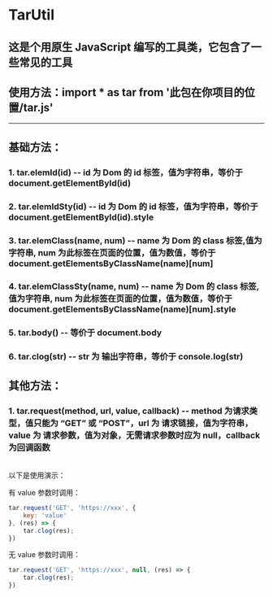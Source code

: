 # TarUtil

## 这是个用原生 JavaScript 编写的工具类，它包含了一些常见的工具

## 使用方法：**import * as tar from '此包在你项目的位置/tar.js'**
---
## 基础方法：
### 1. **tar.elemId(id)** -- id 为 Dom 的 id 标签，值为字符串，等价于 document.getElementById(id)
### 2. **tar.elemIdSty(id)** -- id 为 Dom 的 id 标签，值为字符串，等价于 document.getElementById(id).style
### 3. **tar.elemClass(name, num)** -- name 为 Dom 的 class 标签,值为字符串, num 为此标签在页面的位置，值为数值，等价于 document.getElementsByClassName(name)[num]
### 4. **tar.elemClassSty(name, num)** -- name 为 Dom 的 class 标签,值为字符串, num 为此标签在页面的位置，值为数值，等价于 document.getElementsByClassName(name)[num].style
### 5. **tar.body()** -- 等价于 document.body
### 6. **tar.clog(str)** -- str 为 输出字符串，等价于 console.log(str)

## 其他方法：
### 1. **tar.request(method, url, value, callback)** -- method 为请求类型，值只能为 “GET” 或 “POST”，url 为 请求链接，值为字符串，value 为 请求参数，值为对象，无需请求参数时应为 null，callback 为回调函数

<br>
以下是使用演示：

有 value 参数时调用：
```javascript
tar.request('GET', 'https://xxx', {
    key: 'value'
}, (res) => {
    tar.clog(res);
})
```
无 value 参数时调用：
```javascript
tar.request('GET', 'https://xxx', null, (res) => {
    tar.clog(res);
})
```